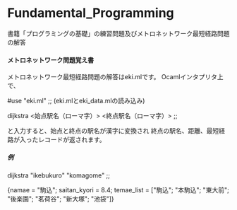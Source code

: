 # Fundamental_Programming
書籍「プログラミングの基礎」の練習問題及びメトロネットワーク最短経路問題の解答

#### メトロネットワーク問題覚え書
メトロネットワーク最短経路問題の解答はeki.mlです。
Ocamlインタプリタ上で、

#use "eki.ml" ;;  (eki.mlとeki_data.mlの読み込み)

dijkstra <始点駅名（ローマ字）> <終点駅名（ローマ字）> ;;

と入力すると、始点と終点の駅名が漢字に変換され
終点の駅名、距離、最短経路が入ったレコードが返されます。

##### 例
dijkstra "ikebukuro" "komagome" ;;

{namae = "駒込"; saitan_kyori = 8.4;
temae_list =
  ["駒込"; "本駒込"; "東大前"; "後楽園"; "茗荷谷"; "新大塚";
   "池袋"]}

